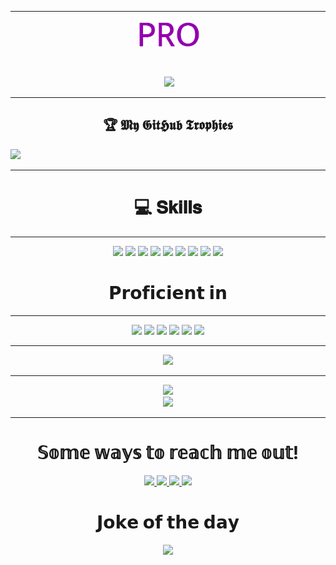 <hr>
<p align="center">
&nbsp;<img src ="https://github.com/akashrajput25/akashrajput25/blob/master/proedited.gif" height="45px" width="100px" align="center"></img>
</p>
<br>
<p align="center">
&nbsp;<img src ="https://github.com/akashrajput25/akashrajput25/blob/master/oie_rounded_corners.gif" width="150px"></img>
</p>
<hr>
<h2 align="center">🏆 𝕸𝖞 𝕲𝖎𝖙𝕳𝖚𝖇 𝕿𝖗𝖔𝖕𝖍𝖎𝖊𝖘</h2>
<img src="https://github-profile-trophy.vercel.app/?username=akashrajput25&theme=dracula" width="980" />
<hr>
<h1 align="center">💻 𝐒𝐤𝐢𝐥𝐥𝐬</h2> 
<hr>
<p align="center">
 
<img src="https://img.shields.io/badge/Editor-Visual_Studio_Code-informational?style=flat&logo=visual-studio-code&logoColor=3BB9FF&color=3090C7">
<img src="https://img.shields.io/badge/Program-Python-informational?style=flat&logo=python&logoColor=bafc03&color=03dbfc">
<img src="https://img.shields.io/badge/Program-JavaScript-informational?style=flat&logo=javascript&logoColor=bafc03&color=ad03fc">
<img src="https://img.shields.io/badge/Program-Java-informational?style=flat&logo=java&logoColor=bafc03&color=fc0377">
<img src="https://img.shields.io/badge/Program-C-informational?style=flat&logo=C&logoColor=bafc03&color=fc6f03">
<img src="https://img.shields.io/badge/Web-HTML5-informational?style=flat&logo=HTML5&logoColor=DC143C&color=DC143C">
<img src="https://img.shields.io/badge/Web-CSS3-informational?style=flat&logo=CSS3&logoColor=bafc03&color=fc6f03">
<img src="https://img.shields.io/badge/CODE-SHELL-informational?style=flat&logo=SHELL&logoColor=bafc03&color=fc6f03">
 <img src="https://img.shields.io/badge/CODE-NODE-informational?style=flat&logo=SHELL&logoColor=bafc03&color=fc4f03">

</p>
<h1 align="center">𝗣𝗿𝗼𝗳𝗶𝗰𝗶𝗲𝗻𝘁 𝗶𝗻</h2> 
<hr>
<!-- TODO: Make technologies links takes you to repositories -->
<p align="center">
<img src="https://img.shields.io/badge/-Python-61DBFB?style=for-the-badge&labelColor=black&logo=python&logoColor=61DBFB">
<img src="https://img.shields.io/badge/-Java-F0DB4F?style=for-the-badge&labelColor=black&logo=java&logoColor=F0DB4F">
<img src="https://img.shields.io/badge/-C-007acc?style=for-the-badge&labelColor=black&logo=c&logoColor=007acc">
<img src="https://img.shields.io/badge/-HTML5-c0c0c0?style=for-the-badge&labelColor=black&logo=HTML5&logoColor=c0c0c0">
<img src="https://img.shields.io/badge/-CSS3-0fffff?style=for-the-badge&labelColor=black&logo=css3&logoColor=0fffff">
<img src="https://img.shields.io/badge/SHELL-informational?style=for-the-badge&logo=NODE&logoColor=0be6c5&color=f22424">
</p>
<hr>
 
<p align="center">
<img src="https://gpvc.arturio.dev/akashrajput25">
</p>
<hr>
<p align="center">
  <img src="https://github-readme-stats.vercel.app/api?username=akashrajput25&show_icons=true&card_width=240&bg_color=90,cccccc,ffffff">
 <br>
  <img src="https://github-readme-stats.vercel.app/api/top-langs/?username=akashrajput25&layout=compact&card_width=300&card_height=150&bg_color=90,cccccc,ffffff">
</p>
<hr>

<h1 align="center"> 𝕊𝕠𝕞𝕖 𝕨𝕒𝕪𝕤 𝕥𝕠 𝕣𝕖𝕒𝕔𝕙 𝕞𝕖 𝕠𝕦𝕥! </h2>
<p align="center">
<a href="https://twitter.com/Akashku45066941"><img src="https://img.shields.io/badge/-@Akash_Rajput-1ca0f1?style=flat&labelColor=1ca0f1&logo=twitter&logoColor=white&link=https://twitter.com/Akashku45066941">
</a>
<a href="https://www.linkedin.com/in/akashkumarsingh001/">
<img src="https://img.shields.io/badge/-Akash_Kumar_Singh-0000d8?style=flat&labelColor=0000d8&logo=linkedin&logoColor=white"> 
</a>
<a href="https://instagram.com/a.kash.raj.put">
<img src="https://img.shields.io/badge/-@a.kash.raj.put-e84393?style=flat&labelColor=e84393&logo=instagram&logoColor=white"> 
</a>
<a href="mailto:akash250799@gmail.com">
<img src="https://img.shields.io/badge/-Akash_Kumar_Singh-c0392b?style=flat&labelColor=c0392b&logo=gmail&logoColor=white">
</a>
</p>
<h1 align="center">𝗝𝗼𝗸𝗲 𝗼𝗳 𝘁𝗵𝗲 𝗱𝗮𝘆</h2>
<p align="center"><img src="https://readme-jokes.vercel.app/api"/></p>
